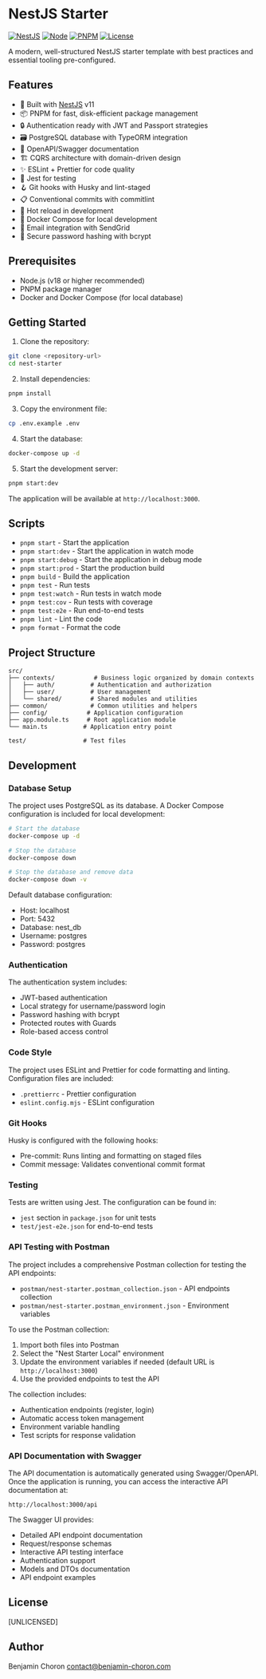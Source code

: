 # NestJS Starter

[![NestJS](https://img.shields.io/badge/NestJS-v11-ea2845.svg)](https://nestjs.com/)
[![Node](https://img.shields.io/badge/Node-%3E%3D18-brightgreen.svg)](https://nodejs.org)
[![PNPM](https://img.shields.io/badge/pnpm-latest-orange.svg)](https://pnpm.io/)
[![License](https://img.shields.io/badge/license-UNLICENSED-red.svg)]()

A modern, well-structured NestJS starter template with best practices and essential tooling pre-configured.

## Features

- 🚀 Built with [NestJS](https://nestjs.com/) v11
- 📦 PNPM for fast, disk-efficient package management
- 🔒 Authentication ready with JWT and Passport strategies
- 🗃️ PostgreSQL database with TypeORM integration
- 📝 OpenAPI/Swagger documentation
- 🏗️ CQRS architecture with domain-driven design
- ✨ ESLint + Prettier for code quality
- 🧪 Jest for testing
- 🪝 Git hooks with Husky and lint-staged
- 📋 Conventional commits with commitlint
- 🔄 Hot reload in development
- 🐳 Docker Compose for local development
- 📧 Email integration with SendGrid
- 🔐 Secure password hashing with bcrypt

## Prerequisites

- Node.js (v18 or higher recommended)
- PNPM package manager
- Docker and Docker Compose (for local database)

## Getting Started

1. Clone the repository:

```bash
git clone <repository-url>
cd nest-starter
```

2. Install dependencies:

```bash
pnpm install
```

3. Copy the environment file:

```bash
cp .env.example .env
```

4. Start the database:

```bash
docker-compose up -d
```

5. Start the development server:

```bash
pnpm start:dev
```

The application will be available at `http://localhost:3000`.

## Scripts

- `pnpm start` - Start the application
- `pnpm start:dev` - Start the application in watch mode
- `pnpm start:debug` - Start the application in debug mode
- `pnpm start:prod` - Start the production build
- `pnpm build` - Build the application
- `pnpm test` - Run tests
- `pnpm test:watch` - Run tests in watch mode
- `pnpm test:cov` - Run tests with coverage
- `pnpm test:e2e` - Run end-to-end tests
- `pnpm lint` - Lint the code
- `pnpm format` - Format the code

## Project Structure

```
src/
├── contexts/           # Business logic organized by domain contexts
│   ├── auth/          # Authentication and authorization
│   ├── user/          # User management
│   └── shared/        # Shared modules and utilities
├── common/            # Common utilities and helpers
├── config/           # Application configuration
├── app.module.ts     # Root application module
└── main.ts          # Application entry point

test/                # Test files
```

## Development

### Database Setup

The project uses PostgreSQL as its database. A Docker Compose configuration is included for local development:

```bash
# Start the database
docker-compose up -d

# Stop the database
docker-compose down

# Stop the database and remove data
docker-compose down -v
```

Default database configuration:

- Host: localhost
- Port: 5432
- Database: nest_db
- Username: postgres
- Password: postgres

### Authentication

The authentication system includes:

- JWT-based authentication
- Local strategy for username/password login
- Password hashing with bcrypt
- Protected routes with Guards
- Role-based access control

### Code Style

The project uses ESLint and Prettier for code formatting and linting. Configuration files are included:

- `.prettierrc` - Prettier configuration
- `eslint.config.mjs` - ESLint configuration

### Git Hooks

Husky is configured with the following hooks:

- Pre-commit: Runs linting and formatting on staged files
- Commit message: Validates conventional commit format

### Testing

Tests are written using Jest. The configuration can be found in:

- `jest` section in `package.json` for unit tests
- `test/jest-e2e.json` for end-to-end tests

### API Testing with Postman

The project includes a comprehensive Postman collection for testing the API endpoints:

- `postman/nest-starter.postman_collection.json` - API endpoints collection
- `postman/nest-starter.postman_environment.json` - Environment variables

To use the Postman collection:

1. Import both files into Postman
2. Select the "Nest Starter Local" environment
3. Update the environment variables if needed (default URL is `http://localhost:3000`)
4. Use the provided endpoints to test the API

The collection includes:

- Authentication endpoints (register, login)
- Automatic access token management
- Environment variable handling
- Test scripts for response validation

### API Documentation with Swagger

The API documentation is automatically generated using Swagger/OpenAPI. Once the application is running, you can access the interactive API documentation at:

```
http://localhost:3000/api
```

The Swagger UI provides:

- Detailed API endpoint documentation
- Request/response schemas
- Interactive API testing interface
- Authentication support
- Models and DTOs documentation
- API endpoint examples

## License

[UNLICENSED]

## Author

Benjamin Choron <contact@benjamin-choron.com>
